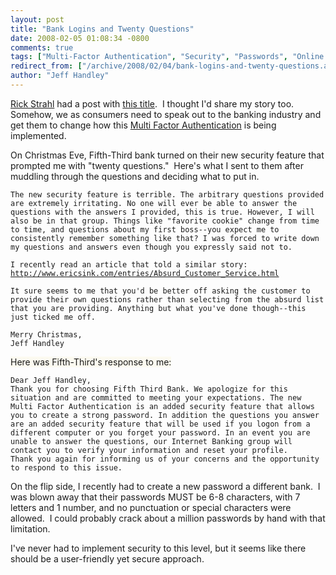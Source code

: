 ```yaml
---
layout: post
title: "Bank Logins and Twenty Questions"
date: 2008-02-05 01:08:34 -0800
comments: true
tags: ["Multi-Factor Authentication", "Security", "Passwords", "Online Banking"]
redirect_from: ["/archive/2008/02/04/bank-logins-and-twenty-questions.aspx/"]
author: "Jeff Handley"
---
```

<!-- more -->
<p><a href="http://west-wind.com/WebLog/default.aspx" target="_blank">Rick Strahl</a> had a post with <a href="http://west-wind.com/weblog/ShowPost.aspx?id=245512" target="_blank">this title</a>.  I thought I'd share my story too.  Somehow, we as consumers need to speak out to the banking industry and get them to change how this <a href="http://idtheft.about.com/od/glossaryofterms/g/MF_Authenti.htm" target="_blank">Multi Factor Authentication</a> is being implemented.</p>  <p>On Christmas Eve, Fifth-Third bank turned on their new security feature that prompted me with "twenty questions."  Here's what I sent to them after muddling through the questions and deciding what to put in.</p>  <p><code>The new security feature is terrible. The arbitrary questions provided are extremely irritating. No one will ever be able to answer the questions with the answers I provided, this is true. However, I will also be in that group. Things like "favorite cookie" change from time to time, and questions about my first boss--you expect me to consistently remember something like that? I was forced to write down my questions and answers even though you expressly said not to.  <br />  <br />I recently read an article that told a similar story: <a href="http://www.ericsink.com/entries/Absurd_Customer_Service.html" target="_blank">http://www.ericsink.com/entries/Absurd_Customer_Service.html</a>   <br />  <br />It sure seems to me that you'd be better off asking the customer to provide their own questions rather than selecting from the absurd list that you are providing. Anything but what you've done though--this just ticked me off.   <br />  <br />Merry Christmas,   <br />Jeff Handley</code></p>  <p><font style="background-color: #fcfaf0">Here was Fifth-Third's response to me:</font></p>  <p><code>Dear Jeff Handley,  <br />Thank you for choosing Fifth Third Bank. We apologize for this situation and are committed to meeting your expectations. The new Multi Factor Authentication is an added security feature that allows you to create a strong password. In addition the questions you answer are an added security feature that will be used if you logon from a different computer or you forget your password. In an event you are unable to answer the questions, our Internet Banking group will contact you to verify your information and reset your profile.   <br />Thank you again for informing us of your concerns and the opportunity to respond to this issue.</code></p>  <p>On the flip side, I recently had to create a new password a different bank.  I was blown away that their passwords MUST be 6-8 characters, with 7 letters and 1 number, and no punctuation or special characters were allowed.  I could probably crack about a million passwords by hand with that limitation.</p>  <p>I've never had to implement security to this level, but it seems like there should be a user-friendly yet secure approach.</p>
